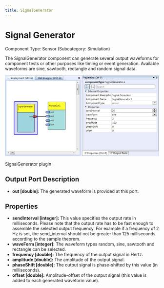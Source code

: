 ```yaml
---
title: SignalGenerator
---
```


# Signal Generator

Component Type: Sensor (Subcategory: Simulation)

The SignalGenerator component can generate several output waveforms for component tests or other purposes like timing or event generation. Available waveforms are sine, sawtooth, rectangle and random signal data.

![Screenshot: SignalGenerator plugin](img/signalgenerator.jpg "Screenshot: SignalGenerator plugin")

SignalGenerator plugin

## Output Port Description

*   **out \[double\]:** The generated waveform is provided at this port.

## Properties

*   **sendInterval \[integer\]:** This value specifies the output rate in milliseconds. Please note that the output rate has to be fast enough to assemble the selected output frequency. For example if a frequency of 2 Hz is set, the send\_interval should not be greater than 125 milliseconds according to the sample theorem.
*   **waveForm \[integer\]:** The waveform types random, sine, sawtooth and rectangle can be selected.
*   **frequency \[double\]:** The frequency of the output signal in Hertz.
*   **amplitude \[double\]:** The amplitude of the output signal.
*   **phaseShift \[double\]:** The output signal is phase-shifted by this value (in milliseconds).
*   **offset \[double\]:** Amplitude-offset of the output signal (this value is added to each generated waveform value).